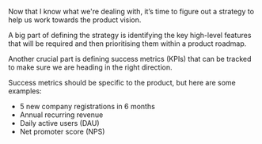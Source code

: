 Now that I know what we're dealing with, it’s time to figure out a strategy to help us work towards the product vision.

A big part of defining the strategy is identifying the key high-level features that will be required and then prioritising them within a <span class="text-primary-light">product roadmap</span>.

Another crucial part is defining <span class="text-primary-light">success metrics</span> (KPIs) that can be tracked to make sure we are heading in the right direction.

Success metrics should be specific to the product, but here are some examples:

- 5 new company registrations in 6 months
- Annual recurring revenue
- Daily active users (DAU)
- Net promoter score (NPS)
